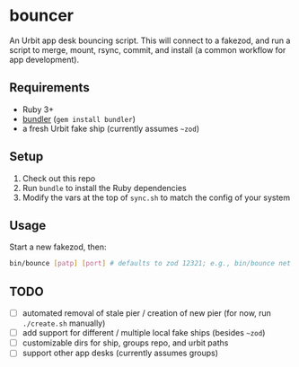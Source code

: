 # bouncer

An Urbit app desk bouncing script. This will connect to a fakezod, and run a 
script to merge, mount, rsync, commit, and install (a common workflow for app
development).

## Requirements

- Ruby 3+
- [bundler](https://bundler.io/) (`gem install bundler`)
- a fresh Urbit fake ship (currently assumes `~zod`)

## Setup

1. Check out this repo
2. Run `bundle` to install the Ruby dependencies
3. Modify the vars at the top of `sync.sh` to match the config of your system

## Usage

Start a new fakezod, then:

```sh
bin/bounce [patp] [port] # defaults to zod 12321; e.g., bin/bounce net 12322
```

## TODO

- [ ] automated removal of stale pier / creation of new pier (for now, run `./create.sh` manually)
- [ ] add support for different / multiple local fake ships (besides `~zod`)
- [ ] customizable dirs for ship, groups repo, and urbit paths
- [ ] support other app desks (currently assumes groups)